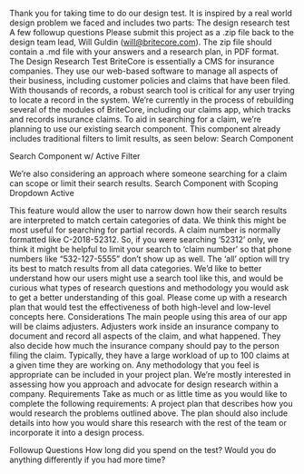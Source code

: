 Thank you for taking time to do our design test. It is inspired by a real world design problem we faced and includes two parts:
The design research test
A few followup questions
Please submit this project as a .zip file back to the design team lead, Will Guldin (will@britecore.com). The zip file should contain a .md file with your answers and a research plan, in PDF format.
The Design Research Test
BriteCore is essentially a CMS for insurance companies. They use our web-based software to manage all aspects of their business, including customer policies and claims that have been filed. With thousands of records, a robust search tool is critical for any user trying to locate a record in the system. We’re currently in the process of rebuilding several of the modules of BriteCore, including our claims app, which tracks and records insurance claims.
To aid in searching for a claim, we’re planning to use our existing search component. This component already includes traditional filters to limit results, as seen below:
Search Component


Search Component w/ Active Filter

We’re also considering an approach where someone searching for a claim can scope or limit their search results.
Search Component with Scoping Dropdown Active

This feature would allow the user to narrow down how their search results are interpreted to match certain categories of data. We think this might be most useful for searching for partial records. A claim number is normally formatted like C-2018-52312. So, if you were searching ‘52312’ only, we think it might be helpful to limit your search to ‘claim number’ so that phone numbers like “532-127-5555” don’t show up as well. The ‘all’ option will try its best to match results from all data categories.
We’d like to better understand how our users might use a search tool like this, and would be curious what types of research questions and methodology you would ask to get a better understanding of this goal.
Please come up with a research plan that would test the effectiveness of both high-level and low-level concepts here.
Considerations
The main people using this area of our app will be claims adjusters. Adjusters work inside an insurance company to document and record all aspects of the claim, and what happened. They also decide how much the insurance company should pay to the person filing the claim.
Typically, they have a large workload of up to 100 claims at a given time they are working on.
Any methodology that you feel is appropriate can be included in your project plan.
We’re mostly interested in assessing how you approach and advocate for design research within a company.
Requirements
Take as much or as little time as you would like to complete the following requirements:
A project plan that describes how you would research the problems outlined above.
The plan should also include details into how you would share this research with the rest of the team or incorporate it into a design process.


Followup Questions
How long did you spend on the test? Would you do anything differently if you had more time?

